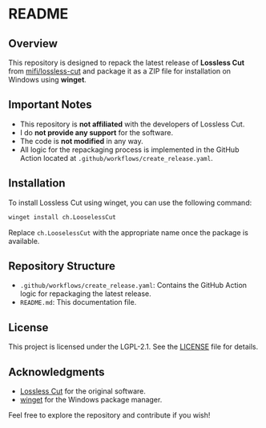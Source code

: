 # README
## Overview

This repository is designed to repack the latest release of **Lossless Cut** from [mifi/lossless-cut](https://github.com/mifi/lossless-cut) and package it as a ZIP file for installation on Windows using **winget**. 

## Important Notes

- This repository is **not affiliated** with the developers of Lossless Cut.
- I do **not provide any support** for the software.
- The code is **not modified** in any way.
- All logic for the repackaging process is implemented in the GitHub Action located at `.github/workflows/create_release.yaml`.

## Installation

To install Lossless Cut using winget, you can use the following command:

```bash
winget install ch.LooselessCut
```

Replace `ch.LooselessCut` with the appropriate name once the package is available.

## Repository Structure

- `.github/workflows/create_release.yaml`: Contains the GitHub Action logic for repackaging the latest release.
- `README.md`: This documentation file.

## License

This project is licensed under the LGPL-2.1. See the [LICENSE](LICENSE) file for details.

## Acknowledgments

- [Lossless Cut](https://github.com/mifi/lossless-cut) for the original software.
- [winget](https://winget.run/) for the Windows package manager.

Feel free to explore the repository and contribute if you wish!